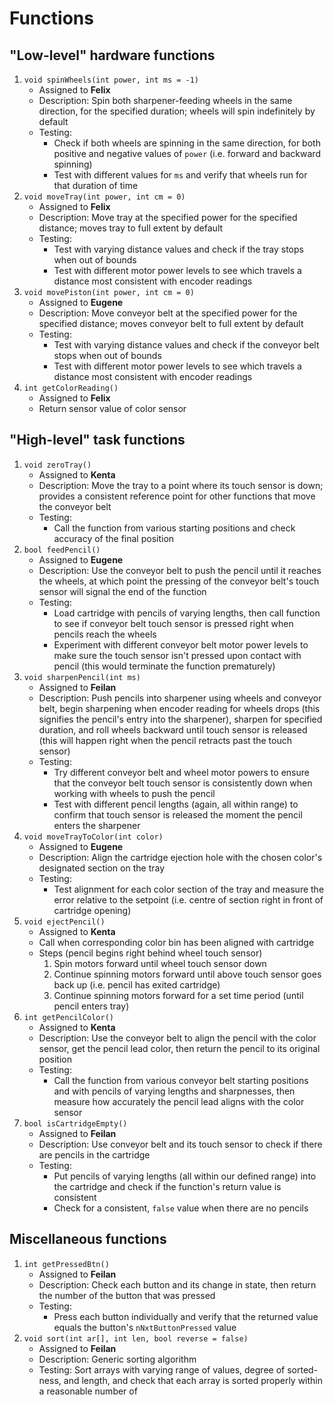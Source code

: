 Functions
====
"Low-level" hardware functions
----
1. `void spinWheels(int power, int ms = -1)`
    - Assigned to **Felix**
    - Description: Spin both sharpener-feeding wheels in the same direction, for the specified duration; wheels will spin indefinitely by default
    - Testing:
      - Check if both wheels are spinning in the same direction, for both positive and negative values of `power` (i.e. forward and backward spinning)
      - Test with different values for `ms` and verify that wheels run for that duration of time
2. `void moveTray(int power, int cm = 0)`
    - Assigned to **Felix**
    - Description: Move tray at the specified power for the specified distance; moves tray to full extent by default
    - Testing:
      - Test with varying distance values and check if the tray stops when out of bounds
      - Test with different motor power levels to see which travels a distance most consistent with encoder readings
3. `void movePiston(int power, int cm = 0)`
    - Assigned to **Eugene**
    - Description: Move conveyor belt at the specified power for the specified distance; moves conveyor belt to full extent by default
    - Testing:
      - Test with varying distance values and check if the conveyor belt stops when out of bounds
      - Test with different motor power levels to see which travels a distance most consistent with encoder readings
4. `int getColorReading()`
    - Assigned to **Felix**
    - Return sensor value of color sensor

"High-level" task functions
----
1. `void zeroTray()`
    - Assigned to **Kenta**
    - Description: Move the tray to a point where its touch sensor is down; provides a consistent reference point for other functions that move the conveyor belt
    - Testing:
      - Call the function from various starting positions and check accuracy of the final position
2. `bool feedPencil()`
    - Assigned to **Eugene**
    - Description: Use the conveyor belt to push the pencil until it reaches the wheels, at which point the pressing of the conveyor belt's touch sensor will signal the end
      of the function
    - Testing:
      - Load cartridge with pencils of varying lengths, then call function to see if conveyor belt touch sensor is pressed right when pencils reach the wheels
      - Experiment with different conveyor belt motor power levels to make sure the touch sensor isn't pressed upon contact with pencil (this would terminate the function
        prematurely)
3. `void sharpenPencil(int ms)`
    - Assigned to **Feilan**
    - Description: Push pencils into sharpener using wheels and conveyor belt, begin sharpening when encoder reading for wheels drops (this signifies the pencil's entry into the sharpener), sharpen for 
      specified duration, and roll wheels backward until touch sensor is released (this will happen right when the pencil retracts past the touch sensor)
    - Testing:
      - Try different conveyor belt and wheel motor powers to ensure that the conveyor belt touch sensor is consistently down when working with wheels to push the pencil
      - Test with different pencil lengths (again, all within range) to confirm that touch sensor is released the moment the pencil enters the sharpener
4. `void moveTrayToColor(int color)`
    - Assigned to **Eugene**
    - Description: Align the cartridge ejection hole with the chosen color's designated section on the tray
    - Testing:
      - Test alignment for each color section of the tray and measure the error relative to the setpoint (i.e. centre of section right in front of cartridge opening)
5. `void ejectPencil()`
    - Assigned to **Kenta**
    - Call when corresponding color bin has been aligned with cartridge 
    - Steps (pencil begins right behind wheel touch sensor)
      1. Spin motors forward until wheel touch sensor down
      2. Continue spinning motors forward until above touch sensor goes back up (i.e. pencil has exited cartridge)
      3. Continue spinning motors forward for a set time period (until pencil enters tray)
6. `int getPencilColor()`
    - Assigned to **Kenta**
    - Description: Use the conveyor belt to align the pencil with the color sensor, get the pencil lead color, then return the pencil to its original position
    - Testing:
      - Call the function from various conveyor belt starting positions and with pencils of varying lengths and sharpnesses, then measure how accurately the pencil lead
        aligns with the color sensor
7. `bool isCartridgeEmpty()`
    - Assigned to **Feilan**
    - Description: Use conveyor belt and its touch sensor to check if there are pencils in the cartridge
    - Testing:
      - Put pencils of varying lengths (all within our defined range) into the cartridge and check if the function's return value is consistent
      - Check for a consistent, `false` value when there are no pencils

Miscellaneous functions
----
1. `int getPressedBtn()`
    - Assigned to **Feilan**
    - Description: Check each button and its change in state, then return the number of the button that was pressed
    - Testing:
      - Press each button individually and verify that the returned value equals the button's `nNxtButtonPressed` value
2. `void sort(int ar[], int len, bool reverse = false)`
    - Assigned to **Feilan**
    - Description: Generic sorting algorithm
    - Testing: Sort arrays with varying range of values, degree of sorted-ness, and length, and check that each array is sorted properly within a reasonable number of
